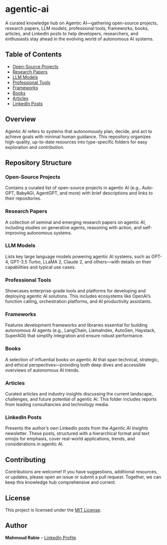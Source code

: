 # agentic-ai  
A curated knowledge hub on Agentic AI—gathering open-source projects, research papers, LLM models, professional tools, frameworks, books, articles, and LinkedIn posts to help developers, researchers, and enthusiasts stay ahead in the evolving world of autonomous AI systems.

## Table of Contents
- [Open-Source Projects](Open-Source%20Projects/)
- [Research Papers](Research%20Papers/)
- [LLM Models](LLM%20Models/)
- [Professional Tools](Professional%20Tools/)
- [Frameworks](Frameworks/)
- [Books](Books/)
- [Articles](Articles/)
- [LinkedIn Posts](LinkedIn%20Posts/)

## Overview
Agentic AI refers to systems that autonomously plan, decide, and act to achieve goals with minimal human guidance. This repository organizes high-quality, up-to-date resources into type-specific folders for easy exploration and contribution. 

## Repository Structure

### Open-Source Projects
Contains a curated list of open-source projects in agentic AI (e.g., Auto-GPT, BabyAGI, AgentGPT, and more) with brief descriptions and links to their repositories.

### Research Papers
A collection of seminal and emerging research papers on agentic AI, including studies on generative agents, reasoning with action, and self-improving autonomous systems.

### LLM Models
Lists key large language models powering agentic AI systems, such as GPT-4, GPT-3.5 Turbo, LLaMA 2, Claude 2, and others—with details on their capabilities and typical use cases.

### Professional Tools
Showcases enterprise-grade tools and platforms for developing and deploying agentic AI solutions. This includes ecosystems like OpenAI’s function calling, orchestration platforms, and AI productivity assistants.

### Frameworks
Features development frameworks and libraries essential for building autonomous AI agents (e.g., LangChain, LlamaIndex, AutoGen, Haystack, SuperAGI) that simplify integration and ensure robust performance.

### Books
A selection of influential books on agentic AI that span technical, strategic, and ethical perspectives—providing both deep dives and accessible overviews of autonomous AI trends.

### Articles
Curated articles and industry insights discussing the current landscape, challenges, and future potential of agentic AI. This folder includes reports from leading consultancies and technology media.

### LinkedIn Posts
Presents the author’s own LinkedIn posts from the *Agentic AI Insights* newsletter. These posts, structured with a hierarchical format and text emojis for emphasis, cover real-world applications, trends, and considerations in agentic AI.

## Contributing
Contributions are welcome! If you have suggestions, additional resources, or updates, please open an issue or submit a pull request. Together, we can keep this knowledge hub comprehensive and current.

## License
This project is licensed under the [MIT License](LICENSE).

## Author
**Mahmoud Rabie** – [LinkedIn Profile](https://www.linkedin.com/in/mahmoudrabie2004/)

